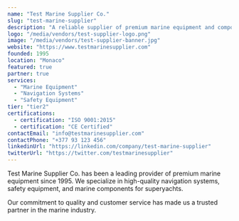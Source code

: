 ```yaml
---
name: "Test Marine Supplier Co."
slug: "test-marine-supplier"
description: "A reliable supplier of premium marine equipment and components"
logo: "/media/vendors/test-supplier-logo.png"
image: "/media/vendors/test-supplier-banner.jpg"
website: "https://www.testmarinesupplier.com"
founded: 1995
location: "Monaco"
featured: true
partner: true
services:
  - "Marine Equipment"
  - "Navigation Systems"
  - "Safety Equipment"
tier: "tier2"
certifications:
  - certification: "ISO 9001:2015"
  - certification: "CE Certified"
contactEmail: "info@testmarinesupplier.com"
contactPhone: "+377 93 123 456"
linkedinUrl: "https://linkedin.com/company/test-marine-supplier"
twitterUrl: "https://twitter.com/testmarinesupplier"
---
```


Test Marine Supplier Co. has been a leading provider of premium marine equipment since 1995. We specialize in high-quality navigation systems, safety equipment, and marine components for superyachts.

Our commitment to quality and customer service has made us a trusted partner in the marine industry.
